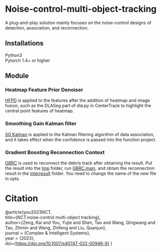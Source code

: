 # Noise-control-multi-object-tracking
A plug-and-play solution mainly focuses on the noise-control designs of detection, association, and reconnection.

## Installations

Python3<br>
Pytorch 1.4+ or higher

## Module
### Heatmap Feature Prior Denoiser
[HFPD](https://github.com/Autoyou/Noise-control-multi-object-tracking/blob/main/HFPD.py) is applied to the features after the addition of heatmap and image fusion, such as the DLASeg part of dla.py in CenterTrack to highlight the central point features of heatmap.
### Smoothing Gain Kalman filter
[SG Kalman](https://github.com/Autoyou/Noise-control-multi-object-tracking/blob/main/kalman_filter.py) is applied to the Kalman filtering algorithm of data association, and it takes effect when the confidence is passed into the function project.
### Gradient Boosting Reconnection Context
[GBRC](https://github.com/Autoyou/Noise-control-multi-object-tracking/tree/main/GBRC) is used to reconnect the debris track after obtaining the result. Put the result into the [tmp](https://github.com/Autoyou/Noise-control-multi-object-tracking/tree/main/GBRC/tmp) folder, run [GBRC.main](https://github.com/Autoyou/Noise-control-multi-object-tracking/blob/main/GBRC/GBRC_main.py), and obtain the reconnection result in the [interresult](https://github.com/Autoyou/Noise-control-multi-object-tracking/tree/main/GBRC/interresult) folder. You need to change the name of the new file in opts.
# Citation

@article{you2023NCT,<br>
title={NCT:noise-control multi-object tracking},<br>
author={Zeng, Kai and You, Yujie and Shen, Tao and Wang, Qingwang and Tao, Zhimin and Wang, Zhifeng and Liu, Quanjun},<br>
journal = {Complex \& Intelligent Systems},<br>
year = {2023},<br>
doi={https://doi.org/10.1007/s40747-022-00946-9}
}
